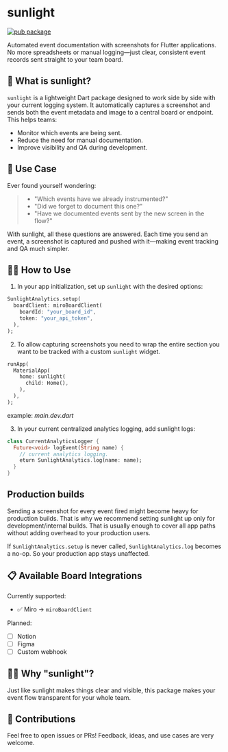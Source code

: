 # sunlight

[![pub package](https://img.shields.io/pub/v/sunlight.svg)](https://pub.dev/packages/sunlight)

Automated event documentation with screenshots for Flutter applications.
No more spreadsheets or manual logging—just clear, consistent event records sent straight to your team board.

## 🌅 What is sunlight?

`sunlight` is a lightweight Dart package designed to work side by side with your current logging system. It automatically captures a screenshot and sends both the event metadata and image to a central board or endpoint. This helps teams:

- Monitor which events are being sent.
- Reduce the need for manual documentation.
- Improve visibility and QA during development.

## 🔧 Use Case

Ever found yourself wondering:

> - "Which events have we already instrumented?"
> - "Did we forget to document this one?"
> - "Have we documented events sent by the new screen in the flow?"

With sunlight, all these questions are answered. Each time you send an event, a screenshot is captured and pushed with it—making event tracking and QA much simpler.

## 🧑‍💻 How to Use

1. In your app initialization, set up `sunlight` with the desired options:

```dart
SunlightAnalytics.setup(
  boardClient: miroBoardClient(
    boardId: "your_board_id",
    token: "your_api_token",
  ),
);
```

2. To allow capturing screenshots you need to wrap the entire section you want to be tracked with a custom `sunlight` widget.

```dart
runApp(
  MaterialApp(
    home: sunlight(
      child: Home(),
    ),
  ),
);
```
example: _main.dev.dart_

3. In your current centralized analytics logging, add sunlight logs:

```dart
class CurrentAnalyticsLogger {
  Future<void> logEvent(String name) {
    // current analytics logging.
    eturn SunlightAnalytics.log(name: name);
  }
}
```

## Production builds

Sending a screenshot for every event fired might become heavy for production builds. That is why we recommend setting sunlight up only for development/internal builds. That is usually enough to cover all app paths without adding overhead to your production users.

 If `SunlightAnalytics.setup` is never called, `SunlightAnalytics.log` becomes a no-op. So your production app stays unaffected.

## 📋 Available Board Integrations

Currently supported:

- ✅ Miro → `miroBoardClient`

Planned:

- [ ] Notion
- [ ] Figma
- [ ] Custom webhook

## 🙋‍♂️ Why "sunlight"?

Just like sunlight makes things clear and visible, this package makes your event flow transparent for your whole team.

## 👏 Contributions

Feel free to open issues or PRs! Feedback, ideas, and use cases are very welcome.